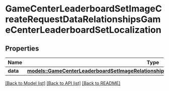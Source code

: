 # GameCenterLeaderboardSetImageCreateRequestDataRelationshipsGameCenterLeaderboardSetLocalization

## Properties

Name | Type | Description | Notes
------------ | ------------- | ------------- | -------------
**data** | [**models::GameCenterLeaderboardSetImageRelationshipsGameCenterLeaderboardSetLocalizationData**](GameCenterLeaderboardSetImage_relationships_gameCenterLeaderboardSetLocalization_data.md) |  | 

[[Back to Model list]](../README.md#documentation-for-models) [[Back to API list]](../README.md#documentation-for-api-endpoints) [[Back to README]](../README.md)


